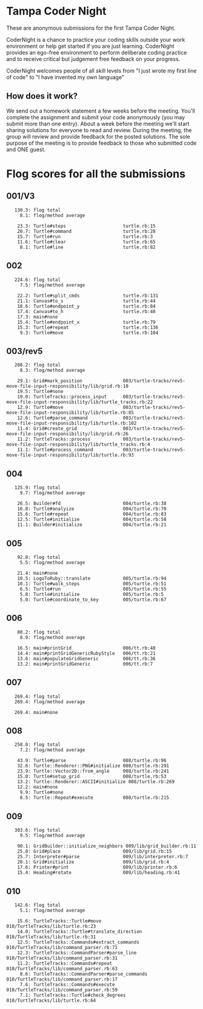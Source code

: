 # Tampa Coder Night

These are anonymous submissions for the first Tampa Coder Night.

CoderNight is a chance to practice your coding skills outside your work environment or help get started if you are just learning. CoderNight provides an ego-free environment to perform deliberate coding practice and to receive critical but judgement free feedback on your progress.

CoderNight welcomes people of all skill levels from "I just wrote my first line of code" to "I have invented my own language"

## How does it work?

We send out a homework statement a few weeks before the meeting. You'll complete the assignment and submit your code anonymously (you may submit more than one entry). About a week before the meeting we'll start sharing solutions for everyone to read and review. During the meeting, the group will review and provide feedback for the posted solutions. The sole purpose of the meeting is to provide feedback to those who submitted code and ONE guest.





# Flog scores for all the submissions

## 001/V3

```
   130.3: flog total
     8.1: flog/method average

    23.3: Turtle#steps                     turtle.rb:15
    20.7: Turtle#command                   turtle.rb:28
    15.7: Turtle#run                       turtle.rb:3
    11.6: Turtle#clear                     turtle.rb:65
     8.1: Turtle#line                      turtle.rb:82
```



## 002

```
   224.6: flog total
     7.5: flog/method average

    22.2: Turtle#split_cmds                turtle.rb:131
    21.1: Canvas#to_s                      turtle.rb:44
    18.6: Turtle#endpoint_y                turtle.rb:84
    17.4: Canvas#to_h                      turtle.rb:40
    17.3: main#none
    15.4: Turtle#endpoint_x                turtle.rb:79
    15.3: Turtle#repeat                    turtle.rb:136
     9.3: Turtle#move                      turtle.rb:104
```



## 003/rev5

```
   208.2: flog total
     8.3: flog/method average

    29.1: Grid#mark_position               003/turtle-tracks/rev5-move-file-input-responsibility/lib/grid.rb:10
    19.5: Turtle#none
    19.0: TurtleTracks::process_input      003/turtle-tracks/rev5-move-file-input-responsibility/lib/turtle_tracks.rb:22
    12.9: Turtle#move                      003/turtle-tracks/rev5-move-file-input-responsibility/lib/turtle.rb:85
    12.6: Turtle#parse_command             003/turtle-tracks/rev5-move-file-input-responsibility/lib/turtle.rb:102
    11.4: Grid#create_grid                 003/turtle-tracks/rev5-move-file-input-responsibility/lib/grid.rb:26
    11.2: TurtleTracks::process            003/turtle-tracks/rev5-move-file-input-responsibility/lib/turtle_tracks.rb:4
    11.1: Turtle#process_command           003/turtle-tracks/rev5-move-file-input-responsibility/lib/turtle.rb:93
```



## 004

```
   125.9: flog total
     9.7: flog/method average

    26.5: Builder#fd                       004/turtle.rb:38
    16.8: Turtle#analyize                  004/turtle.rb:70
    15.6: Turtle#repeat                    004/turtle.rb:83
    12.5: Turtle#initialize                004/turtle.rb:58
    11.1: Builder#initialize               004/turtle.rb:21
```



## 005

```
    92.8: flog total
     5.5: flog/method average

    21.4: main#none
    10.5: LogoToRuby::translate            005/turtle.rb:94
    10.1: Turtle#walk_steps                005/turtle.rb:51
     6.5: Turtle#run                       005/turtle.rb:55
     5.8: Turtle#initialize                005/turtle.rb:5
     5.0: Turtle#coordinate_to_key         005/turtle.rb:67
```



## 006

```
    80.2: flog total
     8.9: flog/method average

    16.5: main#printGrid                   006/tt.rb:48
    14.4: main#printGridGenericRubyStyle   006/tt.rb:21
    13.6: main#populateGridGeneric         006/tt.rb:36
    13.2: main#printGridGeneric            006/tt.rb:7
```



## 007

```
   269.4: flog total
   269.4: flog/method average

   269.4: main#none
```



## 008

```
   258.0: flog total
     7.2: flog/method average

    43.9: Turtle#parse                     008/turtle.rb:96
    32.6: Turtle::Renderer::PNG#initialize 008/turtle.rb:291
    23.9: Turtle::Vector2D::from_angle     008/turtle.rb:241
    15.0: Turtle#setup_grid                008/turtle.rb:53
    13.2: Turtle::Renderer::ASCII#initialize 008/turtle.rb:269
    12.2: main#none
     9.9: Turtle#none
     8.5: Turtle::Repeat#execute           008/turtle.rb:215
```



## 009

```
   303.6: flog total
     9.5: flog/method average

    90.1: GridBuilder::initialize_neighbors 009/lib/grid_builder.rb:11
    25.8: Grid#place                       009/lib/grid.rb:15
    25.7: Interpreter#parse                009/lib/interpreter.rb:7
    20.1: Grid#initialize                  009/lib/grid.rb:4
    17.6: Printer#print                    009/lib/printer.rb:6
    15.4: Heading#rotate                   009/lib/heading.rb:41
```



## 010

```
   142.6: flog total
     5.1: flog/method average

    15.6: TurtleTracks::Turtle#move        010/TurtleTracks/lib/turtle.rb:23
    14.0: TurtleTracks::Turtle#translate_direction 010/TurtleTracks/lib/turtle.rb:31
    12.5: TurtleTracks::Commands#extract_commands 010/TurtleTracks/lib/command_parser.rb:71
    12.3: TurtleTracks::CommandParser#parse_line 010/TurtleTracks/lib/command_parser.rb:31
    11.2: TurtleTracks::Commands#repeat    010/TurtleTracks/lib/command_parser.rb:63
     8.6: TurtleTracks::CommandParser#parse_commands 010/TurtleTracks/lib/command_parser.rb:17
     7.6: TurtleTracks::Commands#execute   010/TurtleTracks/lib/command_parser.rb:59
     7.1: TurtleTracks::Turtle#check_degrees 010/TurtleTracks/lib/turtle.rb:64
```

